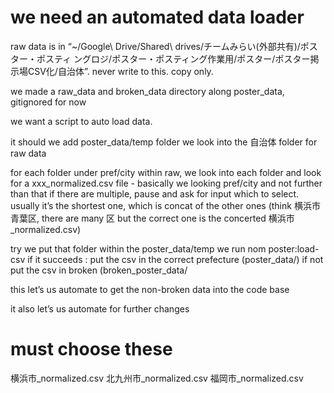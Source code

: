 # we need an automated data loader
raw data is in “~/Google\ Drive/Shared\ drives/チームみらい\(外部共有\)/ポスター・ポスティ ングロジ/ポスター・ポスティング作業用/ポスター/ポスター掲示場CSV化/自治体”. never write to this. copy only. 

we made a raw_data and broken_data directory along poster_data, gitignored for now

we want a script to auto load data. 

it should 
we add poster_data/temp folder
we look into the 自治体 folder for raw data

for each folder under pref/city
within raw, we look into each folder and look for a xxx_normalized.csv file
    - basically we looking pref/city and not further than that
if there are multiple, pause and ask for input which to select. usually it’s the shortest one, which is concat of the other ones (think 横浜市青葉区, there are many 区 but the correct one is the concerted 横浜市_normalized.csv)

try
	we put that folder within the poster_data/temp
	we run nom poster:load-csv
  if it succeeds :
		put the csv in the correct prefecture (poster_data/<prefecture>)
	if not
		put the csv in broken (broken_poster_data/<prefecture>


this let’s us automate to get the non-broken data into the code base

it also let’s us automate for further changes


# must choose these

横浜市_normalized.csv
北九州市_normalized.csv
福岡市_normalized.csv

